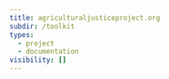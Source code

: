 ```yaml
---
title: agriculturaljusticeproject.org
subdir: /toolkit
types:
  - project
  - documentation
visibility: []
---
```

